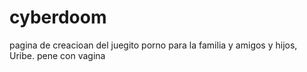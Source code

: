# cyberdoom
pagina de creacioan del juegito porno para la familia y amigos y hijos, Uribe.
pene con vagina
